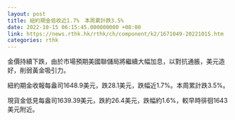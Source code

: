 ```yaml
---
layout: post
title: 紐約期金低收近1.7%　本周累計跌3.5%
date: 2022-10-15 06:15:45.000000000 +08:00
link: https://news.rthk.hk/rthk/ch/component/k2/1671049-20221015.htm
categories: rthk
---
```


金價持續下跌，由於市場預期美國聯儲局將繼續大幅加息，以對抗通脹，美元造好，削弱黃金吸引力。

紐約期金收報每盎司1648.9美元，跌28.1美元，跌幅近1.7%。本周累計跌3.5%。

現貨金低見每盎司1639.39美元，跌約26.4美元，跌幅約1.6%，較早時徘徊1643美元附近。
